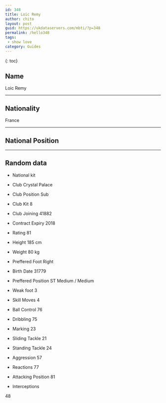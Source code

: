 ```yaml
---
id: 348
title: Loic Remy
author: chito
layout: post
guid: https://ukdataservers.com/mbti/?p=348
permalink: /hello348
tags:
 - show love
category: Guides
---
```



{: toc}

## Name  
Loic Remy 

* * *

## Nationality  
France 

* * *

## National Position 

* * *

## Random data 

  * National kit 
  * Club 
Crystal Palace 

  * Club Position 
Sub 

  * Club Kit 
8 

  * Club Joining 
41882 

  * Contract Expiry 
2018 

  * Rating 
81 

  * Height 
185 cm 

  * Weight 
80 kg 

  * Preffered Foot 
Right 

  * Birth Date 
31779 

  * Preffered Position 
ST Medium / Medium 

  * Weak foot 
3 

  * Skill Moves 
4 

  * Ball Control 
76 

  * Dribbling 
75 

  * Marking 
23 

  * Sliding Tackle 
21 

  * Standing Tackle 
24 

  * Aggression 
57 

  * Reactions 
77 

  * Attacking Position 
81 

  * Interceptions 

48